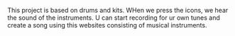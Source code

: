 This project is based on drums and kits. WHen we press the icons, we hear the sound of the instruments. U can start recording for ur own tunes and create a song using this websites consisting of musical instruments.

